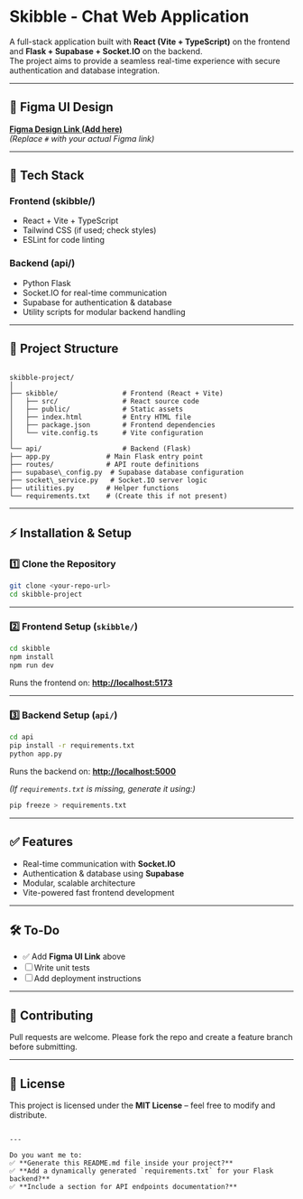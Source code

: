 # Skibble - Chat Web Application

A full-stack application built with **React (Vite + TypeScript)** on the frontend and **Flask + Supabase + Socket.IO** on the backend.  
The project aims to provide a seamless real-time experience with secure authentication and database integration.

---

## 📌 Figma UI Design
[**Figma Design Link (Add here)**](#)  
*(Replace `#` with your actual Figma link)*

---

## 🚀 Tech Stack

### **Frontend (skibble/)**
- React + Vite + TypeScript
- Tailwind CSS (if used; check styles)
- ESLint for code linting

### **Backend (api/)**
- Python Flask
- Socket.IO for real-time communication
- Supabase for authentication & database
- Utility scripts for modular backend handling

---

## 📂 Project Structure

```

skibble-project/
│
├── skibble/                # Frontend (React + Vite)
│   ├── src/                # React source code
│   ├── public/             # Static assets
│   ├── index.html          # Entry HTML file
│   ├── package.json        # Frontend dependencies
│   └── vite.config.ts      # Vite configuration
│
└── api/                    # Backend (Flask)
├── app.py              # Main Flask entry point
├── routes/             # API route definitions
├── supabase\_config.py  # Supabase database configuration
├── socket\_service.py   # Socket.IO server logic
├── utilities.py        # Helper functions
└── requirements.txt    # (Create this if not present)

````

---

## ⚡ Installation & Setup

### **1️⃣ Clone the Repository**
```bash
git clone <your-repo-url>
cd skibble-project
````

---

### **2️⃣ Frontend Setup (`skibble/`)**

```bash
cd skibble
npm install
npm run dev
```

Runs the frontend on: **[http://localhost:5173](http://localhost:5173)**

---

### **3️⃣ Backend Setup (`api/`)**

```bash
cd api
pip install -r requirements.txt
python app.py
```

Runs the backend on: **[http://localhost:5000](http://localhost:5000)**

*(If `requirements.txt` is missing, generate it using:)*

```bash
pip freeze > requirements.txt
```

---

## ✅ Features

* Real-time communication with **Socket.IO**
* Authentication & database using **Supabase**
* Modular, scalable architecture
* Vite-powered fast frontend development

---

## 🛠️ To-Do

* ✅ Add **Figma UI Link** above
* ☐ Write unit tests
* ☐ Add deployment instructions

---

## 🤝 Contributing

Pull requests are welcome. Please fork the repo and create a feature branch before submitting.

---

## 📜 License

This project is licensed under the **MIT License** – feel free to modify and distribute.

```

---

Do you want me to:  
✅ **Generate this README.md file inside your project?**  
✅ **Add a dynamically generated `requirements.txt` for your Flask backend?**  
✅ **Include a section for API endpoints documentation?**